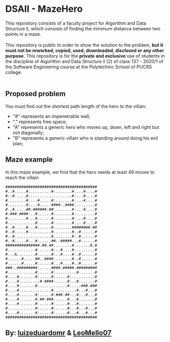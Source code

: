 # DSAII - MazeHero
This repository consists of a faculty project for Algorithm and Data Structure ll, which consists of finding the minimum distance between two points in a maze.
</br>
</br>
This repository is public in order to show the solution to the problem, __but it must not be reworked, copied, used, downloaded, disclosed or any other purpose.__ This repository is for the __private and exclusive__ use of students in the discipline of Algorithm and Data Structure ll (2) of class 137 - 2020/1 of the Software Engineering course at the Polytechnic School of PUCRS college. 
</br>
</br>

## Proposed problem
You must find out the shortest path length of the hero to the villain.
- "#" represents an impenetrable wall;
- "." represents free space;
- "A" represents a generic hero who moves up, down, left and right but not diagonally;
- "B" represents a generic villain who is standing around doing his evil plan;

## Maze example
In this maze example, we find that the hero needs at least 49 moves to reach the villain
```
########################################
#..#.....#..........#........#....#....#
#..#.....#...................#....#....#
#........#....#.....#........#....#....#
#........#....#.....####..####.........#
#..#.....##.######.##........#....#....#
#.###.####...#......#........#.........#
#........#...#......#........#....#....#
#............#......#........#....#....#
#..#.....#...#......#........########.##
#..#.....#..........#........#..#......#
#..#................#........#..#......#
#..#.....#...#......##..#####...#......#
###############.##.##........#.......B.#
#............#......#...#....#.........#
#...A........#......#...#....#..#......#
#......#.....##..####........#..#......#
#......#.....#......#...#....#..#......#
###..#########......####.#####.#########
#............#......#..........#.......#
#....#.......#......#......#...........#
#....#.........#.####......#...#.......#
#....#.......#.............#.....###.###
#....#..............#..........#...#...#
#....#.......#......#.###.##...#...#...#
#....#.......#.##.###......#...#.......#
#....#.......#......#......#...#.......#
#............#......#......#...#...#...#
#....#.......#......#......#...#...#...#
########################################
```
## By: [luizeduardomr](https://github.com/luizeduardomr) & [LeoMello07](https://github.com/LeoMello07)
